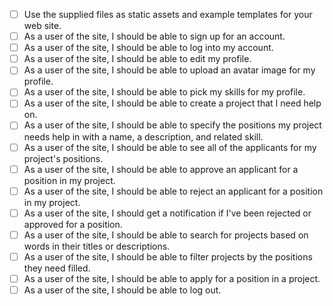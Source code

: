 - [ ] Use the supplied files as static assets and example templates for your web site.
- [ ] As a user of the site, I should be able to sign up for an account.
- [ ] As a user of the site, I should be able to log into my account.
- [ ] As a user of the site, I should be able to edit my profile.
- [ ] As a user of the site, I should be able to upload an avatar image for my profile.
- [ ] As a user of the site, I should be able to pick my skills for my profile.
- [ ] As a user of the site, I should be able to create a project that I need help on.
- [ ] As a user of the site, I should be able to specify the positions my project needs help in with a name, a description, and related skill.
- [ ] As a user of the site, I should be able to see all of the applicants for my project's positions.
- [ ] As a user of the site, I should be able to approve an applicant for a position in my project.
- [ ] As a user of the site, I should be able to reject an applicant for a position in my project.
- [ ] As a user of the site, I should get a notification if I've been rejected or approved for a position.
- [ ] As a user of the site, I should be able to search for projects based on words in their titles or descriptions.
- [ ] As a user of the site, I should be able to filter projects by the positions they need filled.
- [ ] As a user of the site, I should be able to apply for a position in a project.
- [ ] As a user of the site, I should be able to log out.
